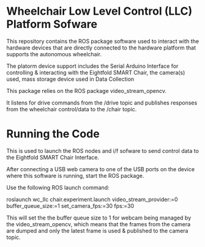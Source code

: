 # Wheelchair Low Level Control (LLC) Platform Sofware 

This repository contains the ROS package software used to interact with the hardware devices that are directly connected to the hardware platform that supports the autonomous wheelchair.

The platorm device support includes the Serial Arduino Interface for controlling & interacting with the Eightfold SMART Chair, the camera(s) used, mass storage device used in Data Collection

This package relies on the ROS package video_stream_opencv. 

It listens for drive commands from the /drive topic and publishes responses from the wheelchair control/data to the /chair topic. 

# Running the Code

This is used to launch the ROS nodes and i/f sofware to send control data to the Eightfold 
  SMART Chair Interface. 


After connecting a USB web camera to one of the USB ports on the device where this software is running, 
start the ROS package.  

Use the following ROS launch command:

roslaunch wc_llc chair.experiment.launch video_stream_provider:=0 buffer_queue_size:=1 set_camera_fps:=30 fps:=30



This will set the the buffer queue size to 1 for webcam being managed by the video_stream_opencv, which means that the frames from the camera are dumped and only the latest frame is used & published to the camera topic. 
